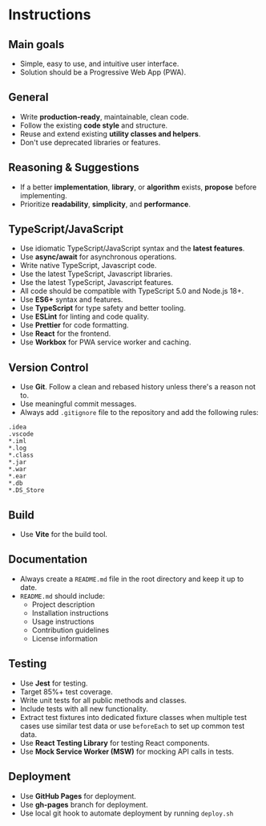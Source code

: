 # Instructions

## Main goals
- Simple, easy to use, and intuitive user interface.
- Solution should be a Progressive Web App (PWA).

## General
- Write **production-ready**, maintainable, clean code.
- Follow the existing **code style** and structure.
- Reuse and extend existing **utility classes and helpers**.
- Don't use deprecated libraries or features.

## Reasoning & Suggestions
- If a better **implementation**, **library**, or **algorithm** exists, **propose** before implementing.
- Prioritize **readability**, **simplicity**, and **performance**.

## TypeScript/JavaScript
- Use idiomatic TypeScript/JavaScript syntax and the **latest features**.
- Use **async/await** for asynchronous operations.
- Write native TypeScript, Javascript code.
- Use the latest TypeScript, Javascript libraries.
- Use the latest TypeScript, Javascript features.
- All code should be compatible with TypeScript 5.0 and Node.js 18+.
- Use **ES6+** syntax and features.
- Use **TypeScript** for type safety and better tooling.
- Use **ESLint** for linting and code quality.
- Use **Prettier** for code formatting.
- Use **React** for the frontend.
- Use **Workbox** for PWA service worker and caching.

## Version Control
- Use **Git**. Follow a clean and rebased history unless there's a reason not to.
- Use meaningful commit messages.
- Always add `.gitignore` file to the repository and add the following rules:
```
.idea
.vscode
*.iml
*.log
*.class
*.jar
*.war
*.ear
*.db
*.DS_Store
```

## Build
- Use **Vite** for the build tool.

## Documentation
- Always create a `README.md` file in the root directory and keep it up to date.
- `README.md` should include:
  - Project description
  - Installation instructions
  - Usage instructions
  - Contribution guidelines
  - License information

## Testing
- Use **Jest** for testing.
- Target 85%+ test coverage.
- Write unit tests for all public methods and classes.
- Include tests with all new functionality.
- Extract test fixtures into dedicated fixture classes when multiple test cases use similar test data or use `beforeEach` to set up common test data.
- Use **React Testing Library** for testing React components.
- Use **Mock Service Worker (MSW)** for mocking API calls in tests.

## Deployment
- Use **GitHub Pages** for deployment.
- Use **gh-pages** branch for deployment.
- Use local git hook to automate deployment by running `deploy.sh`
